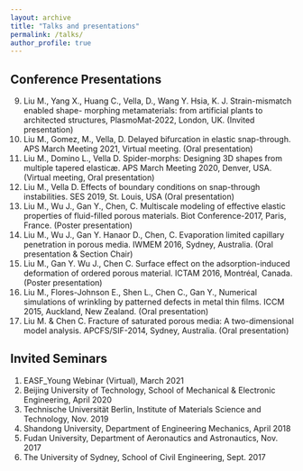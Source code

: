 ```yaml
---
layout: archive
title: "Talks and presentations"
permalink: /talks/
author_profile: true
---
```


Conference Presentations
--------
9.	Liu M., Yang X., Huang C., Vella, D., Wang Y. Hsia, K. J. Strain-mismatch enabled shape- morphing metamaterials: from artificial plants to architected structures, PlasmoMat-2022, London, UK. (Invited presentation)
8.	Liu M., Gomez, M., Vella, D. Delayed bifurcation in elastic snap-through. APS March Meeting 2021, Virtual meeting. (Oral presentation)
7.	Liu M., Domino L., Vella D. Spider-morphs: Designing 3D shapes from multiple tapered elasticæ. APS March Meeting 2020, Denver, USA. (Virtual meeting, Oral presentation)
6.	Liu M., Vella D. Effects of boundary conditions on snap-through instabilities. SES 2019, St. Louis, USA (Oral presentation)
5.	Liu M., Wu J., Gan Y., Chen, C. Multiscale modeling of effective elastic properties of fluid-filled porous materials. Biot Conference-2017, Paris, France. (Poster presentation)
4.	Liu M., Wu J., Gan Y. Hanaor D., Chen, C. Evaporation limited capillary penetration in porous media. IWMEM 2016, Sydney, Australia. (Oral presentation & Section Chair)
3.	Liu M., Gan Y. Wu J., Chen C. Surface effect on the adsorption-induced deformation of ordered porous material. ICTAM 2016, Montréal, Canada. (Poster presentation)
2.	Liu M., Flores-Johnson E., Shen L., Chen C., Gan Y., Numerical simulations of wrinkling by patterned defects in metal thin films. ICCM 2015, Auckland, New Zealand. (Oral presentation)
1.	Liu M. & Chen C. Fracture of saturated porous media: A two-dimensional model analysis. APCFS/SIF-2014, Sydney, Australia. (Oral presentation)

Invited Seminars
--------
1.	EASF_Young Webinar (Virtual), March 2021
2.	Beijing University of Technology, School of Mechanical & Electronic Engineering, April 2020
3.	Technische Universität Berlin, Institute of Materials Science and Technology, Nov. 2019
4.	Shandong University, Department of Engineering Mechanics, April 2018
5.	Fudan University, Department of Aeronautics and Astronautics, Nov. 2017
6.	The University of Sydney, School of Civil Engineering, Sept. 2017
